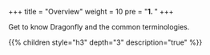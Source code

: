 +++
title = "Overview"
weight = 10
pre = "<b>1. </b>"
+++

Get to know Dragonfly and the common terminologies.

{{% children style="h3" depth="3" description="true" %}}